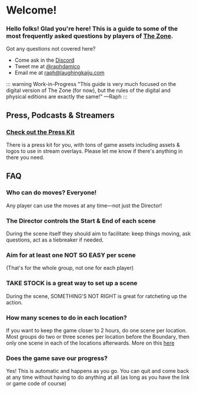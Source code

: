 # Welcome!

### Hello folks! Glad you're here! This is a guide to some of the most frequently asked questions by players of [The Zone](http://play.thezonerpg.com). 

Got any questions not covered here?

* Come ask in the [Discord](https://discord.gg/rZwM84p35C)
* Tweet me at [@raphdamico](https://www.twitter.com/raphdamico)
* Email me at [raph@laughingkaiju.com](mailto:raph@laughingkaiju.com)

::: warning Work-in-Progress
"This guide is very much focused on the digital version of The Zone (for now), but the rules of the digital and physical editions are exactly the same!" —Raph
:::

## Press, Podcasts & Streamers
### [Check out the Press Kit](https://laughingkaiju.com/press/)
There is a press kit for you, with tons of game assets including assets & logos to use in stream overlays. Please let me know if there's anything in there you need.

## FAQ

### Who can do moves? Everyone!
Any player can use the moves at any time—not just the Director!

### The Director controls the Start & End of each scene
During the scene itself they should aim to facilitate: keep things moving, ask questions, act as a tiebreaker if needed.

### Aim for at least one NOT SO EASY per scene
(That's for the whole group, not one for each player)

### TAKE STOCK is a great way to set up a scene
During the scene, SOMETHING'S NOT RIGHT is great for ratcheting up the action.

### How many scenes to do in each location?
If you want to keep the game closer to 2 hours, do one scene per location. Most groups do two or three scenes per location before the Boundary, then only one scene in each of the locations afterwards. More on this [here](/guide/rules/#what-to-expect)

### Does the game save our progress?
Yes! This is automatic and happens as you go. You can quit and come back at any time without having to do anything at all (as long as you have the link or game code of course)